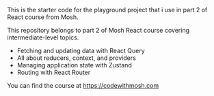 This is the starter code for the playground project that i use in part 2 of React course from Mosh.

This repository belongs to part 2 of Mosh React course covering intermediate-level topics.

- Fetching and updating data with React Query
- All about reducers, context, and providers
- Managing application state with Zustand
- Routing with React Router

You can find the course at https://codewithmosh.com

